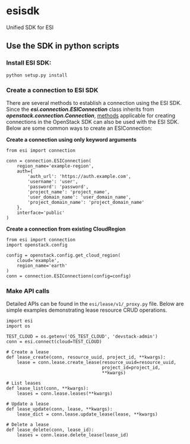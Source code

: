 # esisdk
Unified SDK for ESI

## Use the SDK in python scripts
### Install ESI SDK:
```
python setup.py install
```

### Create a connection to ESI SDK

There are several methods to establish a connection using the ESI SDK. Since the ***esi.connection.ESIConnection*** class inherits from ***openstack.connection.Connection***, [methods](https://docs.openstack.org/openstacksdk/latest/user/connection.html) applicable for creating connections in the OpenStack SDK can also be used with the ESI SDK. Below are some common ways to create an ESIConnection:

**Create a connection using only keyword arguments**
```
from esi import connection

conn = connection.ESIConnection(
    region_name='example-region',
    auth={
        'auth_url': 'https://auth.example.com',
        'username': 'user',
        'password': 'password',
        'project_name': 'project_name',
        'user_domain_name': 'user_domain_name',
        'project_domain_name': 'project_domain_name'
    },
    interface='public'
)
```
**Create a connection from existing CloudRegion**
```
from esi import connection
import openstack.config

config = openstack.config.get_cloud_region(
    cloud='example',
    region_name='earth'
)
conn = connection.ESIConnectionn(config=config)
```

### Make API calls
Detailed APIs can be found in the  `esi/lease/v1/_proxy.py` file. Below are simple examples demonstrating lease resource CRUD operations.
```
import esi
import os

TEST_CLOUD = os.getenv('OS_TEST_CLOUD', 'devstack-admin')
conn = esi.connect(cloud=TEST_CLOUD)

# Create a lease
def lease_create(conn, resource_uuid, project_id, **kwargs):
    lease = conn.lease.create_lease(resource_uuid=resource_uuid,
                                    project_id=project_id,
                                    **kwargs)

# List leases
def lease_list(conn, **kwargs):
    leases = conn.lease.leases(**kwargs)

# Update a lease
def lease_update(conn, lease, **kwargs):
    lease_dict = conn.lease.update_lease(lease, **kwargs)

# Delete a lease
def lease_delete(conn, lease_id):
    leases = conn.lease.delete_lease(lease_id)

```